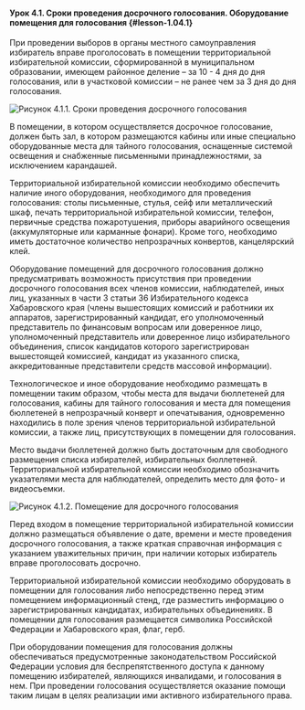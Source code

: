 #### Урок 4.1. Сроки проведения досрочного голосования. Оборудование помещения для голосования {#lesson-1.04.1}

При проведении выборов в органы местного самоуправления избиратель вправе проголосовать в помещении территориальной избирательной комиссии, сформированной в муниципальном образовании, имеющем районное деление – за 10 - 4 дня до дня голосования, или в участковой комиссии – не ранее чем за 3 дня до дня голосования.

![Рисунок 4.1.1. Сроки проведения досрочного голосования ](./1.04.1.1.png)

В помещении, в котором осуществляется досрочное голосование, должен быть зал, в котором размещаются кабины или иные специально оборудованные места для тайного голосования, оснащенные системой освещения и снабженные письменными принадлежностями, за исключением карандашей. 

Территориальной избирательной комиссии необходимо обеспечить наличие иного оборудования, необходимого для проведения голосования: столы письменные, стулья, сейф или металлический шкаф, печать территориальной избирательной комиссии, телефон, первичные средства пожаротушения, приборы аварийного освещения (аккумуляторные или карманные фонари).
Кроме того, необходимо иметь достаточное количество непрозрачных конвертов, канцелярский клей.

Оборудование помещений для досрочного голосования должно предусматривать возможность присутствия при проведении досрочного голосования всех членов комиссии, наблюдателей, иных лиц, указанных в части 3 статьи 36 Избирательного кодекса Хабаровского края (члены вышестоящих комиссий и работники их аппаратов, зарегистрированный кандидат, его уполномоченный представитель по финансовым вопросам или доверенное лицо, уполномоченный представитель или доверенное лицо избирательного объединения, список кандидатов которого зарегистрирован вышестоящей комиссией, кандидат из указанного списка, аккредитованные представители средств массовой информации).

Технологическое и иное оборудование необходимо размещать в помещении таким образом, чтобы места для выдачи бюллетеней для голосования, кабины для тайного голосования и места для помещения бюллетеней в непрозрачный конверт и опечатывания, одновременно находились в поле зрения членов территориальной избирательной комиссии, а также лиц, присутствующих в помещении для голосования. 

Место выдачи бюллетеней должно быть достаточным для свободного размещения списка избирателей, избирательных бюллетеней. Территориальной избирательной комиссии необходимо обозначить указателями места для наблюдателей, определить место для фото- и видеосъемки.

![Рисунок 4.1.2. Помещение для досрочного голосования ](./1.04.1.2.png)

Перед входом в помещение территориальной избирательной комиссии должно размещаться объявление о дате, времени и месте проведения досрочного голосования, а также краткая справочная информация с указанием уважительных причин, при наличии которых избиратель вправе проголосовать досрочно.

Территориальной избирательной комиссии необходимо оборудовать в помещении для голосования либо непосредственно перед этим помещением информационный стенд, где разместить информацию о зарегистрированных кандидатах, избирательных объединениях. В помещении для голосования размещается символика Российской Федерации и Хабаровского края, флаг, герб.

При оборудовании помещения для голосования должны обеспечиваться предусмотренные законодательством Российской Федерации условия для беспрепятственного доступа к данному помещению избирателей, являющихся инвалидами, и голосования в нем. При проведении голосования осуществляется оказание помощи таким лицам в целях реализации ими активного избирательного права.
